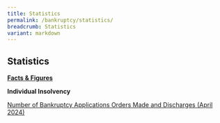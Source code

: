 ```yaml
---
title: Statistics
permalink: /bankruptcy/statistics/
breadcrumb: Statistics
variant: markdown
---
```

Statistics
---

<u><b>Facts &amp; Figures</b></u>

**Individual Insolvency**

[Number of Bankruptcy Applications Orders Made and Discharges (April 2024)](/files/IID%20Statistics%20/NumberofBankruptcyApplicationsOrdersMadeandDischargesApril2024.pdf)